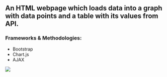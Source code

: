 ## An HTML webpage which loads data into a graph with data points and a table with its values from API. 
### Frameworks & Methodologies:
<ul>
  <li>Bootstrap</li>
  <li>Chart.js</li>
  <li>AJAX</li>
</ul>
<img src="https://user-images.githubusercontent.com/41586190/47618018-f826ca80-daf3-11e8-89d6-40ab70841513.PNG">

